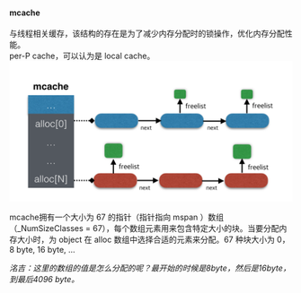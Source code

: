 #### mcache

与线程相关缓存，该结构的存在是为了减少内存分配时的锁操作，优化内存分配性能。  
per-P cache，可以认为是 local cache。![](/assets/golang数据结构关系图.png)

mcache拥有一个大小为 67 的指针（指针指向 mspan ）数组（\_NumSizeClasses = 67），每个数组元素用来包含特定大小的块。当要分配内存大小时，为 object 在 alloc 数组中选择合适的元素来分配。67 种块大小为 0，8 byte, 16 byte, …

_洺吉：这里的数组的值是怎么分配的呢？最开始的时候是8byte，然后是16byte，到最后4096 byte。_



